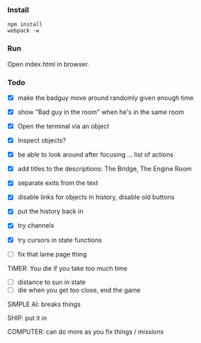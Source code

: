 ### Install

    npm install
    webpack -w

### Run

Open index.html in browser.


### Todo

- [x] make the badguy move around randomly given enough time
- [x] show "Bad guy in the room" when he's in the same room

- [x] Open the terminal via an object
- [x] Inspect objects?

- [x] be able to look around after focusing ... list of actions
- [x] add titles to the descriptions: The Bridge, The Engine Room

- [x] separate exits from the text
- [x] disable links for objects in history, disable old buttons

- [x] put the history back in
- [x] try channels
- [x] try cursors in state functions

- [ ] fix that lame page thing

TIMER: You die if you take too much time
- [ ] distance to sun in state
- [ ] die when you get too close, end the game

SIMPLE AI: breaks things

SHIP: put it in

COMPUTER: can do more as you fix things / missions

